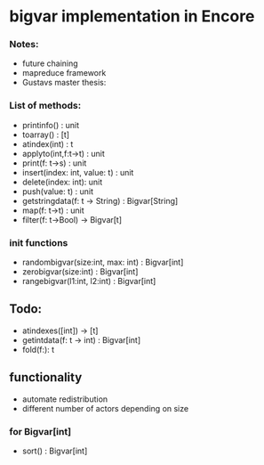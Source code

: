# bigvar implementation in Encore

### Notes:
   * future chaining
   * mapreduce framework
   * Gustavs master thesis:

### List of methods:
* printinfo() : unit
* toarray() : [t]
* atindex(int) : t
* applyto(int,f:t->t) : unit
* print(f: t->s) : unit
* insert(index: int, value: t) : unit
* delete(index: int): unit
* push(value: t) : unit
* getstringdata(f: t -> String) : Bigvar[String]
* map(f: t->t) : unit
* filter(f: t->Bool) -> Bigvar[t]

### init functions
* randombigvar(size:int, max: int) : Bigvar[int]
* zerobigvar(size:int) : Bigvar[int]
* rangebigvar(l1:int, l2:int) : Bigvar[int]

## Todo:
* atindexes([int]) -> [t]
* getintdata(f: t -> int) : Bigvar[int]
* fold(f:): t

## functionality
* automate redistribution
* different number of actors depending on size

### for Bigvar[int]
* sort() : Bigvar[int]
